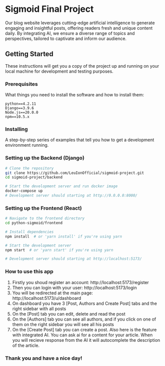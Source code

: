 # Sigmoid Final Project

Our blog website leverages cutting-edge artificial intelligence to generate engaging and insightful posts, offering readers fresh and unique content daily. By integrating AI, we ensure a diverse range of topics and perspectives, tailored to captivate and inform our audience.

## Getting Started

These instructions will get you a copy of the project up and running on your local machine for development and testing purposes.

### Prerequisites

What things you need to install the software and how to install them:

```
python==4.2.11
Django==3.9.6
Node.js==20.0.0
npm==10.5.x
```

### Installing

A step-by-step series of examples that tell you how to get a development environment running.

### Setting up the Backend (Django)

```bash
# Clone the repository
git clone https://github.com/LeuIonOfficial/sigmoid-project.git
cd sigmoid-project/backend

# Start the development server and run docker image
docker-compose up
# Development server should starting at http://0.0.0.0:8000/
```

### Setting up the Frontend (React)

```bash
# Navigate to the frontend directory
cd python-sigmoid/frontend

# Install dependencies
npm install  # or 'yarn install' if you're using yarn

# Start the development server
npm start  # or 'yarn start' if you're using yarn

# Development server should starting at http://localhost:5173/
```

### How to use this app
1. Firstly you shoud register an account: http://localhost:5173/register
2. Then you can login with your user: http://localhost:5173/login
3. You will be redirected at the main page: http://localhost:5173/u/dashboard
4. On dashboard you have 3 [Post, Authors and Create Post] tabs and the right sidebar with all posts
5. On the [Post] tab you can edit, delete and read the post
6. On the [Authors] tab you can see all authors, and if you click on one of them on the right sidebar you will see all his posts
7. On the [Create Post] tab you can create a post. Also here is the feature with integrated AI. You can ask ai for a content for your article. When you will recieve response from the AI it will autocomplete the description of the article.

### Thank you and have a nice day!